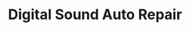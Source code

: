 ---
title: "Digital Sound Auto Repair"
url: /west-hartford/digital-sound-auto-repair/
shop: car repair
---